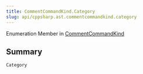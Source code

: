 ```yaml
---
title: CommentCommandKind.Category
slug: api/cppsharp.ast.commentcommandkind.category
---
```

Enumeration Member in [CommentCommandKind](/api/cppsharp/ast/commentcommandkind)

## Summary



```csharp
Category
```

